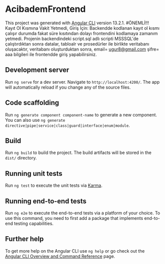 # AcibademFrontend

This project was generated with [Angular CLI](https://github.com/angular/angular-cli) version 13.2.1.
#ÖNEMLİ!!! Kayıt Ol Kısmına Vakit Yetmedi, Giriş İçin:
Backendde kodlanan kayıt ol kısmı çalışır durumda fakat süre kısıtından dolayı frontendini kodlamaya zamanım yetmedi.
Projenin backendindeki script.sql adlı scripti MSSSQL'de çalıştırdıktan sonra datalar, tabloalr ve prosedürler ile birlikte veritabanı oluşacaktır, veritabanı oluşturduktan sonra,
email= ugur8@gmail.com 
şifre= aaa
bilgileri ile frontendde giriş yapabilirsiniz.
## Development server

Run `ng serve` for a dev server. Navigate to `http://localhost:4200/`. The app will automatically reload if you change any of the source files.

## Code scaffolding

Run `ng generate component component-name` to generate a new component. You can also use `ng generate directive|pipe|service|class|guard|interface|enum|module`.

## Build

Run `ng build` to build the project. The build artifacts will be stored in the `dist/` directory.

## Running unit tests

Run `ng test` to execute the unit tests via [Karma](https://karma-runner.github.io).

## Running end-to-end tests

Run `ng e2e` to execute the end-to-end tests via a platform of your choice. To use this command, you need to first add a package that implements end-to-end testing capabilities.

## Further help

To get more help on the Angular CLI use `ng help` or go check out the [Angular CLI Overview and Command Reference](https://angular.io/cli) page.
